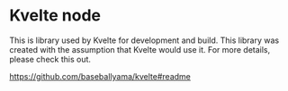 # Kvelte node

This is library used by Kvelte for development and build.
This library was created with the assumption that Kvelte would use it.
For more details, please check this out.

https://github.com/baseballyama/kvelte#readme
